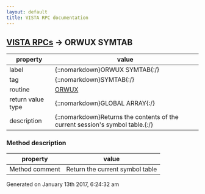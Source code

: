 ```yaml
---
layout: default
title: VISTA RPC documentation
---
```




## [VISTA RPCs](TableOfContent.md) &#8594; ORWUX SYMTAB 

 property | value 
--- | --- 
 label | {::nomarkdown}ORWUX SYMTAB{:/}
 tag | {::nomarkdown}SYMTAB{:/}
 routine | [ORWUX](http://code.osehra.org/dox/Routine_ORWUX_source.html)
 return value type | {::nomarkdown}GLOBAL ARRAY{:/}
 description | {::nomarkdown}Returns the contents of the current session's symbol table.{:/}


### Method description

 property | value 
 --- | --- 
 Method comment | Return the current symbol table




 Generated on January 13th 2017, 6:24:32 am